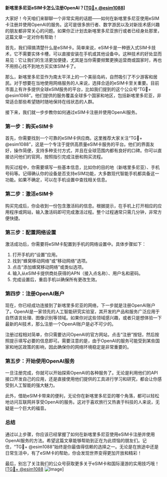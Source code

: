 **新喀里多尼亚eSIM卡怎么注册OpenAI？[[TG💪+ @esim1088](https://t.me/s/esim1088)]**

大家好！今天咱们来聊聊一个非常实用的话题——如何在新喀里多尼亚使用eSIM卡注册并使用OpenAI的服务。这可是很多旅行者、数字游民以及对新技术感兴趣的朋友都非常关心的问题。如果你正计划去新喀里多尼亚旅行或者已经身处那里，这篇文章一定对你有帮助！

首先，我们得搞清楚什么是eSIM卡。简单来说，eSIM卡是一种嵌入式SIM卡技术，它不需要实体卡槽，可以直接安装在手机或其他设备中。这种技术的好处显而易见：它让我们的生活更加便捷，尤其是当你需要频繁更换运营商或国家时，再也不用担心找不到地方买实体SIM卡了。

那么，新喀里多尼亚作为南太平洋上的一个美丽岛屿，自然吸引了不少游客和居民。对于想要在当地使用网络服务的人来说，选择合适的eSIM卡至关重要。目前市面上有许多提供全球eSIM服务的平台，比如我们提到的这个公众号“TG💪+ @esim1088”。他们提供的服务覆盖全球多个国家和地区，包括新喀里多尼亚，非常适合那些希望随时随地保持在线状态的人群。

接下来，我们就一步步教你如何通过eSIM卡注册并使用OpenAI服务。

### 第一步：购买eSIM卡

首先，你需要找到一个可靠的eSIM卡供应商。这里推荐大家关注“TG💪+ @esim1088”，这是一个专注于提供高质量eSIM卡服务的平台。他们的界面友好，操作简便，支持多种支付方式，并且在全球范围内都有良好的口碑。你可以直接访问他们的官网，按照指引完成注册和购买流程。

购买过程中，你需要填写一些基本信息，比如你的目的地（新喀里多尼亚）、手机号码等。记得确认你的设备是否支持eSIM功能，大多数现代智能手机都具备这一功能。如果不确定，可以在手机设置中查找相关信息。

### 第二步：激活eSIM卡

购买完成后，你会收到一份包含激活码的信息。根据提示，在手机上打开相应的应用程序或网站，输入激活码即可完成激活过程。整个过程通常只需几分钟，非常方便快捷。

### 第三步：配置网络设置

激活成功后，你需要将eSIM卡配置到手机的网络设置中。具体步骤如下：

1. 打开手机的“设置”应用。
2. 找到“蜂窝移动网络”或“移动网络”选项。
3. 点击“添加蜂窝移动网络”或类似选项。
4. 输入从eSIM卡提供商处获得的APN（接入点名称）、用户名和密码。
5. 完成设置后，重启手机以确保所有更改生效。

### 第四步：注册OpenAI账户

现在，你已经成功连接到了新喀里多尼亚的网络，下一步就是注册OpenAI账户了。OpenAI是一家领先的人工智能研究实验室，其开发的产品和服务广泛应用于自然语言处理、图像识别等领域。如果你对这些领域感兴趣，或者只是想体验一下最新的AI技术，那么注册一个OpenAI账户是必不可少的。

注册过程相对简单，你只需要访问OpenAI的官方网站，点击“注册”按钮，然后按照提示填写必要的信息即可。需要注意的是，由于OpenAI的服务可能受到某些国家和地区政策的影响，因此确保你的网络环境稳定是非常重要的。

### 第五步：开始使用OpenAI服务

一旦注册完成，你就可以开始探索OpenAI的各种服务了。无论是利用他们的API接口开发自己的应用，还是直接使用他们提供的工具进行学习和研究，都会让你感受到人工智能的强大魅力。

此外，借助eSIM卡带来的便利，无论你在新喀里多尼亚的哪个角落，都可以轻松地访问互联网并享受OpenAI的服务。这对于喜欢旅行又热衷于科技的人来说，无疑是一个巨大的福音。

### 总结

通过以上步骤，你应该已经掌握了如何在新喀里多尼亚使用eSIM卡注册并使用OpenAI服务的方法。希望这篇文章能够帮助到正在为此烦恼的朋友们。记住，“TG💪+ @esim1088”始终是你最值得信赖的选择之一。无论是在旅途中还是日常生活中，有了eSIM卡的帮助，你会发现世界变得更加开放和精彩！

最后，别忘了关注我们的公众号获取更多关于eSIM卡和国际漫游的实用技巧哦！[[TG💪+ @esim1088](https://t.me/s/esim1088) ![Image](https://i.postimg.cc/4NQfJmqS/Snipaste-2025-05-13-00-14-12.png)]